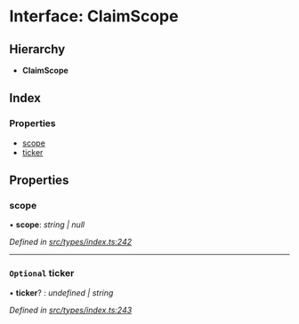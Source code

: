 # Interface: ClaimScope

## Hierarchy

* **ClaimScope**

## Index

### Properties

* [scope](claimscope.md#scope)
* [ticker](claimscope.md#optional-ticker)

## Properties

###  scope

• **scope**: *string | null*

*Defined in [src/types/index.ts:242](https://github.com/PolymathNetwork/polymesh-sdk/blob/e5ab20b/src/types/index.ts#L242)*

___

### `Optional` ticker

• **ticker**? : *undefined | string*

*Defined in [src/types/index.ts:243](https://github.com/PolymathNetwork/polymesh-sdk/blob/e5ab20b/src/types/index.ts#L243)*

